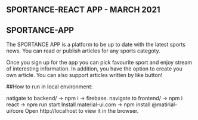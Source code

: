 ## SPORTANCE-REACT APP - MARCH 2021

## SPORTANCE-APP
The SPORTANCE APP is a platform to be up to date with 
the latest sports news. You can read or publish articles for any sports categoty.

Once you sign up for the app you can
 pick favourite sport and enjoy stream of interesting information.
 In addition, you have the option to create you own article. 
You can also support articles written by like button!

##How to run in local environment:



natigate to backend/ -> npm i -> firebase.
navigate to frontend/ -> npm i react -> npm run start
Install material-ui.com -> npm install @matirial-ui/core
Open http://localhost to view it in the browser.
